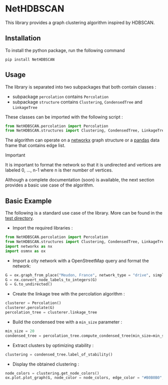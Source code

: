 # NetHDBSCAN

This library provides a graph clustering algorithm inspired by HDBSCAN.

## Installation

To install the python package, run the following command 

````
pip install NetHDBSCAN
````

## Usage

The library is separated into two subpackages that both contain classes : 

- subpackage ``percolation`` contains ````Percolation````
- subpackage ``structure`` contains ````Clustering````, ````CondensedTree```` and ````LinkageTree````
 
These classes can be imported with the following script :

`````python
from NetHDBSCAN.percolation import Percolation
from NetHDBSCAN.structures import Clustering, CondensedTree, LinkageTree
`````

The algorithm can operate on a [networkx](https://networkx.org/documentation/stable/index.html) graph structure or a [pandas](https://pandas.pydata.org/) data frame that contains edge list. 

>[!IMPORTANT]
>It is important to format the network so that it is undirected and vertices are labeled 0, ..., n-1 where n is ther number of vertices. 

Although a complete documentation (soon) is available, the next section provides a basic use case of the algorithm.

## Basic Example

The following is a standard use case of the library. More can be found in the [test directory](tests/).

- Import the required libraries :
`````python
from NetHDBSCAN.percolation import Percolation
from NetHDBSCAN.structures import Clustering, CondensedTree, LinkageTree
import networkx as nx
import osmnx as ox
`````

- Import a city network with a OpenStreetMap query and format the network: 
````python
G = ox.graph_from_place("Meudon, France", network_type = "drive", simplify = True)
G = nx.convert_node_labels_to_integers(G)
G = G.to_undirected()
````

- Create the linkage tree with the percolation algorithm :
````python 
clusterer = Percolation()
clusterer.percolate(G)
percolation_tree = clusterer.linkage_tree
````

- Build the condensed tree with a ````min_size```` parameter : 
````python
min_size = 20 
condensed_tree = percolation_tree.compute_condensed_tree(min_size=min_size)
````

- Extract clusters by optimizing stability : 
`````python 
clustering = condensed_tree.label_of_stability()
`````

- Display the obtained clustering : 
````python
node_colors = clustering.get_node_colors()
ox.plot.plot_graph(G, node_color = node_colors, edge_color = "#B0B0B0", bgcolor = '#FFFFFF')
